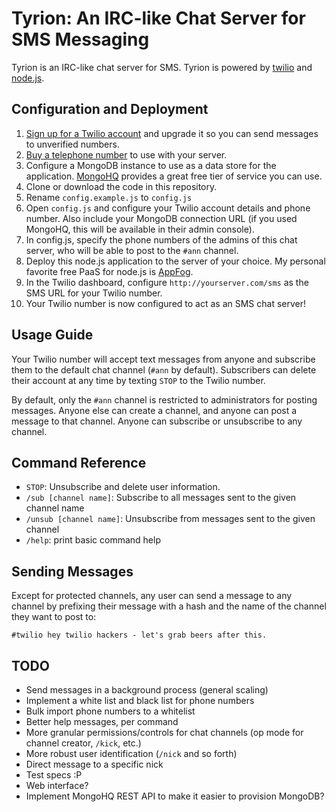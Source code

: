 # Tyrion: An IRC-like Chat Server for SMS Messaging

Tyrion is an IRC-like chat server for SMS.  Tyrion is powered by [twilio](http://www.twilio.com) and
[node.js](http://www.nodejs.org).

## Configuration and Deployment

1. [Sign up for a Twilio account](http://www.twilio.com) and upgrade it so you can send messages to unverified numbers.
2. [Buy a telephone number](https://www.twilio.com/user/account/phone-numbers/available/local) to use with your server.
3. Configure a MongoDB instance to use as a data store for the application. [MongoHQ](http://www.mongohq.com) provides a great free tier of service you can use.
4. Clone or download the code in this repository.
5. Rename `config.example.js` to `config.js`
6. Open `config.js` and configure your Twilio account details and phone number. Also include your MongoDB connection URL (if you used MongoHQ, this will be available in their admin console).
7. In config.js, specify the phone numbers of the admins of this chat server, who will be able to post to the `#ann` channel.
8. Deploy this node.js application to the server of your choice.  My personal favorite free PaaS for node.js is [AppFog](http://www.appfog.com).
9. In the Twilio dashboard, configure `http://yourserver.com/sms` as the SMS URL for your Twilio number.
10. Your Twilio number is now configured to act as an SMS chat server!

## Usage Guide

Your Twilio number will accept text messages from anyone and subscribe them to the default chat channel (`#ann` by default).
Subscribers can delete their account at any time by texting `STOP` to the Twilio number.

By default, only the `#ann` channel is restricted to administrators for posting messages.  Anyone else can create a channel,
and anyone can post a message to that channel.  Anyone can subscribe or unsubscribe to any channel.

## Command Reference

* `STOP`: Unsubscribe and delete user information.
* `/sub [channel name]`: Subscribe to all messages sent to the given channel name
* `/unsub [channel name]`: Unsubscribe from messages sent to the given channel
* `/help`: print basic command help

## Sending Messages

Except for protected channels, any user can send a message to any channel by prefixing their message with a hash and
the name of the channel they want to post to:

`#twilio hey twilio hackers - let's grab beers after this.`

## TODO

* Send messages in a background process (general scaling)
* Implement a white list and black list for phone numbers
* Bulk import phone numbers to a whitelist
* Better help messages, per command
* More granular permissions/controls for chat channels (op mode for channel creator, `/kick`, etc.)
* More robust user identification (`/nick` and so forth)
* Direct message to a specific nick
* Test specs :P
* Web interface?
* Implement MongoHQ REST API to make it easier to provision MongoDB?
